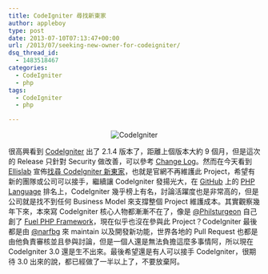 ```yaml
---
title: CodeIgniter 尋找新東家
author: appleboy
type: post
date: 2013-07-10T07:13:47+00:00
url: /2013/07/seeking-new-owner-for-codeigniter/
dsq_thread_id:
  - 1483518467
categories:
  - CodeIgniter
  - php
tags:
  - CodeIgniter
  - php

---
```

<div style="margin:0 auto; text-align:center">
  <img src="https://i1.wp.com/farm5.static.flickr.com/4139/4928689646_4309e16e13_o.png?w=840&#038;ssl=1" alt="CodeIgniter" data-recalc-dims="1" />
</div>

很高興看到 <a href="http://www.codeigniter.org.tw/" target="_blank">CodeIgniter</a> 出了 2.1.4 版本了，距離上個版本大約 9 個月，但是這次的 Release 只針對 Security 做改善，可以參考 <a href="http://www.codeigniter.org.tw/user_guide/changelog.html" target="_blank">Change Log</a>。然而在今天看到 <a href="http://ellislab.com" target="_blank">Ellislab</a> 宣佈<a href="http://ellislab.com/blog/entry/ellislab-seeking-new-owner-for-codeigniter" target="_blank">找尋 CodeIgniter 新東家</a>，也就是官網不再維護此 Project，希望有新的團隊或公司可以接手，繼續讓 CodeIgniter 發揚光大，在 <a href="https://github.com/" target="_blank">GitHub</a> 上的 <a href="https://github.com/languages/PHP" target="_blank">PHP Language</a> 排名上，CodeIgniter 幾乎榜上有名，討論活躍度也是非常高的，但是公司就是找不到任何 Business Model 來支撐整個 Project 維護成本。其實觀察幾年下來，本來寫 CodeIgniter 核心人物都漸漸不在了，像是 <a href="https://github.com/philsturgeon" target="_blank">@Philsturgeon</a> 自己創了 <a href="http://fuelphp.com/" target="_blank">Fuel PHP Framework</a>，現在似乎也沒在參與此 Project？CodeIgniter 最後都是由 <a href="https://github.com/narfbg" target="_blank">@narfbg</a> 來 maintain 以及開發新功能，世界各地的 Pull Request 也都是由他負責審核並且參與討論，但是一個人還是無法負擔這麼多事情阿，所以現在 CodeIgniter 3.0 還是生不出來。最後希望還是有人可以接手 CodeIgniter，很期待 3.0 出來的說，都已經做了一半以上了，不要放棄阿。